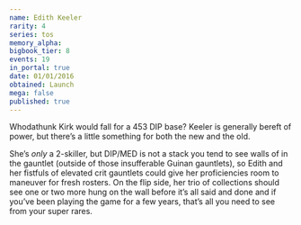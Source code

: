 ```yaml
---
name: Edith Keeler
rarity: 4
series: tos
memory_alpha:
bigbook_tier: 8
events: 19
in_portal: true
date: 01/01/2016
obtained: Launch
mega: false
published: true
---
```


Whodathunk Kirk would fall for a 453 DIP base? Keeler is generally bereft of power, but there’s a little something for both the new and the old. 

She’s *only* a 2-skiller, but DIP/MED is not a stack you tend to see walls of in the gauntlet (outside of those insufferable Guinan gauntlets), so Edith and her fistfuls of elevated crit gauntlets could give her proficiencies room to maneuver for fresh rosters. On the flip side, her trio of collections should see one or two more hung on the wall before it’s all said and done and if you’ve been playing the game for a few years, that’s all you need to see from your super rares.
